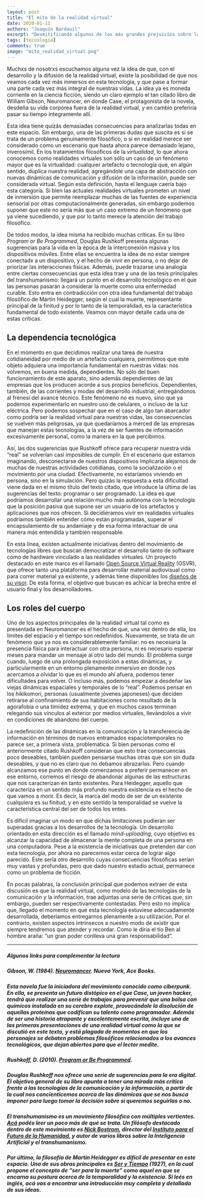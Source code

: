 ```yaml
---
layout: post
title: "El mito de la realidad virtual"
date: 2020-01-11
authors: "Joaquín Bardauil"
excerpt: "Desmitificando algunos de los más grandes prejuicios sobre la realidad virtual."
tags: [tecnología]
comments: true
image: "mito_realidad_virtual.png"
---
```

Muchxs de nosotrxs escuchamos alguna vez la idea de que, con el desarrollo y la difusión de la realidad virtual, existe la posibilidad de que nos veamos cada vez más inmersos en esta tecnología, y que pase a formar una parte cada vez más integral de nuestras vidas. La idea ya es moneda corriente en la ciencia ficción, siendo un claro ejemplo el tan citado libro de William Gibson, Neuromancer, en donde Case, el protagonista de la novela, desdeña su vida corpórea fuera de la realidad virtual, y en cambio preferiría pasar su tiempo íntegramente allí.

Esta idea tiene quizás demasiadas consecuencias para analizarlas todas en este espacio. Sin embargo, una de las primeras dudas que suscita es si se trata de un problema genuinamente filosófico, o si en realidad merece ser considerado como un escenario que hasta ahora parece demasiado lejano, inverosímil. En los tratamientos filosóficos de la *virtualidad*, lo que ahora conocemos como realidades virtuales son sólo un caso de un fenómeno mayor que es la virtualidad: cualquier artefacto o tecnología que, en algún sentido, duplica nuestra realidad, agregándole una capa de abstracción con nuevas dinámicas de comunicación y difusión de la información, puede ser considerada virtual. Según esta definición, hasta el lenguaje caería bajo esta categoría. Si bien las actuales realidades virtuales prometen un nivel de inmersión que permite reemplazar muchas de las fuentes de experiencia sensorial por otras computacionalmente generadas, sin embargo podemos suponer que este no sería más que un caso extremo de un fenómeno que ya viene sucediendo, y que por lo tanto merece la atención del trabajo filosófico.

De todos modos, la idea misma ha recibido muchas críticas. En su libro *Program or Be Programmed*, Douglas Rushkoff presenta algunas sugerencias para la vida en la época de la interconexión masiva y los dispositivos móviles. Entre ellas se encuentra la idea de no estar siempre conectadx a un dispositivo, y el hecho de vivir en persona, o no dejar de priorizar las interacciones físicas. Además, puede trazarse una analogía entre ciertas consecuencias que esta idea trae y una de las tesis principales del transhumanismo: llegará un punto en el desarrollo tecnológico en el que las personas pasarán a considerar la muerte como una enfermedad curable. Esto entra en contradicción con otra idea fundamental del trabajo filosófico de Martin Heidegger, según el cual la muerte, representante principal de la finitud y por lo tanto de la temporalidad, es la característica fundamental de todo existente. Veamos con mayor detalle cada una de estas críticas.

## La dependencia tecnológica

En el momento en que decidimos realizar una tarea de nuestra cotidianeidad por medio de un artefacto cualquiera, permitimos que este objeto adquiera una importancia fundamental en nuestras vidas: nos volvemos, en buena medida, dependientes. No sólo del buen funcionamiento de este aparato, sino además dependientes de las empresas que los producen acorde a sus propios beneficios. Dependientes, también, de las corrientes y modas del desarrollo industrial, entregándonos al frenesí del avance técnico. Este fenómeno no es nuevo, sino que ya podemos experimentarlo en nuestro uso de celulares, o incluso de la luz eléctrica. Pero podemos sospechar que en el caso de algo tan abarcador como podría ser la realidad virtual para nuestras vidas, las consecuencias se vuelven más peligrosas, ya que quedaríamos a merced de las empresas que manejan estas tecnologías, a la vez de ser fuentes de información excesivamente personal, como la manera en la que percibimos.

Así, las dos sugerencias que Rushkoff ofrece para recuperar nuestra vida “real” se volverían casi imposibles de cumplir. En el escenario que estamos imaginando, desconectarse de nuestros dispositivos implicaría alejarnos de muchas de nuestras actividades cotidianas, como la socialización o el movimiento por una ciudad. Efectivamente, no estaríamos viviendo en persona, sino en la simulación. Pero quizás la respuesta a esta dificultad viene dada en el mismo título del texto citado, que introduce la última de las sugerencias del texto: programar o ser programado. La idea es que podríamos desarrollar una relación mucho más autónoma con la tecnología que la posición pasiva que supone  ser un usuario de los artefactos y aplicaciones que nos ofrecen. Si decidiéramos vivir en realidades virtuales podríamos también entender cómo están programadas, superar el encapsulamiento de su andamiaje y de esa forma interactuar de una manera más entendida y también responsable.

En esta línea, existen actualmente iniciativas dentro del movimiento de tecnologías libres que buscan democratizar el desarrollo tanto de software como de hardware vinculado a las realidades virtuales. Un proyecto destacado en este marco es el llamado [Open Source Virtual Reality](http://www.osvr.org/) (OSVR), que ofrece tanto una plataforma para desarrollar material audiovisual como para correr material ya existente, y además tiene disponibles los [diseños de su visor](https://github.com/OSVR/OSVR-HDK). De esta forma, el objetivo que buscan es achicar la brecha entre el usuario final y los desarrolladores.


## Los roles del cuerpo

Uno de los aspectos principales de la realidad virtual tal como es presentada en Neuromancer es el hecho de que, una vez dentro de ella, los límites del espacio y el tiempo son redefinidos. Nuevamente, se trata de un fenómeno que ya nos es considerablemente familiar: no es necesaria la presencia física para interactuar con otra persona, ni es necesario esperar meses para mandar un mensaje al otro lado del mundo. El problema surge cuando, luego de una prolongada exposición a estas dinámicas, y particularmente en un entorno plenamente inmersivo en donde nos acercamos a olvidar lo que es el mundo ahí afuera, podemos tener dificultades para volver. O incluso más, podemos empezar a desdeñar las viejas dinámicas espaciales y temporales de lo “real”. Podemos pensar en los hikikomori, personas (usualmente jóvenes japoneses) que deciden retirarse al confinamiento de sus habitaciones como resultado de la agorafobia o una timidez extrema, y que en muchos casos terminan relegando sus vínculos al exterior por medios virtuales, llevándolos a vivir en condiciones de abandono del cuerpo.

La redefinición de las dinámicas en la comunicación y la transferencia de información en términos de nuevos entramados espaciotemporales no parece ser, a primera vista, problemática. Si bien personas como el anteriormente citado Rushkoff consideran que esto trae consecuencias poco deseables, también pueden pensarse muchas otras que son sin duda deseables, y que no es claro que no debamos abrazarlas. Pero cuando alcanzamos ese punto en donde comenzamos a preferir permanecer en ese entorno, corremos el riesgo de abandonar algunas de las estructuras que nos caracterizan en tanto existentes. Para Heidegger, aquello que caracteriza en un sentido más profundo nuestra existencia es el hecho de que vamos a morir. Es decir, la marca del modo de ser de un existente cualquiera es su finitud, y en este sentido la temporalidad se vuelve la característica central del ser de todos los entes.

Es difícil imaginar un modo en que dichas limitaciones pudieran ser superadas gracias a los desarrollos de la tecnología. Un desarrollo orientado en esta dirección es el llamado *mind-uploading*, cuyo objetivo es alcanzar la capacidad de almacenar la mente completa de una persona en una computadora. Pese a la existencia de iniciativas que pretenden dar con esta tecnología, por ahora no parecemos estar cerca de lograr algo parecido. Éste sería otro desarrollo cuyas consecuencias filosóficas serían muy vastas y profundas, pero que dado nuestro estadío actual, permanece como un problema de ficción.

En pocas palabras, la conclusión principal que podemos extraer de esta discusión es que la realidad virtual, como modelo de las tecnologías de la comunicación y la información, trae adjuntas una serie de críticas que, sin embargo, pueden ser respectivamente contestadas. Pero esto no implica que, llegado el momento en que esta tecnología estuviese adecuadamente desarrollada, deberíamos entregarnos plenamente a su utilización. Por el contrario, existen aspectos intrínsecos a nuestro modo de existir que siempre tendremos que atender y recordar. Como le diría el tío Ben al hombre araña: “un gran poder conlleva una gran responsabilidad”.

---
##### Algunos links para complementar la lectura

##### **Gibson, W. (1984). [Neuromancer](https://www.penguinrandomhouse.com/books/293994/neuromancer-by-william-gibson/). Nueva York, Ace Books.**

##### Esta novela fue la iniciadora del movimiento conocido como ciberpunk. En ella, se presenta un futuro distópico en el que Case, un joven hacker, tendrá que realizar una serie de trabajos para prevenir que una bolsa con químicos instalada en su cerebro explote, provocándole la disolución de aquellas proteínas que codifican su talento como programador. Además de ser una historia atrapante y excelentemente escrita, incluye una de las primeras presentaciones de una realidad virtual como la que se discutió en este texto, y está plagada de momentos en que los personajes se debaten problemas filosóficos relacionados a los avances tecnológicos, que dejan abiertos para que el lector medite.


##### **Rushkoff, D. (2010). [Program or Be Programmed](https://rushkoff.com/books/program-or-be-programmed/).**

##### Douglas Rushkoff nos ofrece una serie de sugerencias para la era digital. El objetivo general de su libro apunta a tener una mirada más crítica frente a las tecnologías de la comunicación y la información, a partir de la cual nos concienticemos acerca de las dinámicas que se nos busca imponer para luego tomar la decisión sobre si queremos seguirlas o no.


##### El **transhumanismo** es un movimiento filosófico con múltiples vertientes. [Acá](https://whatistranshumanism.org/) podés leer un poco más de qué se trata. Un filósofo destacado dentro de este movimiento es [Nick Bostrom](https://nickbostrom.com/), director del [Instituto para el Futuro de la Humanidad](https://www.fhi.ox.ac.uk/), y autor de varios libros sobre la Inteligencia Artificial y el transhumanismo.

##### Por último, la filosofía de **Martin Heidegger** es difícil de presentar en este espacio. Una de sus obras principales es [Ser y Tiempo](http://www.afoiceeomartelo.com.br/posfsa/Autores/Heidegger,%20Martin/Heidegger%20-%20Ser%20y%20tiempo.pdf) (1927), en la cual propone el concepto de “ser para la muerte” como aquel en que se encarna su postura acerca de la temporalidad y la existencia. Si leés en inglés, acá vas a encontrar una introducción muy completa y detallada de sus ideas.
